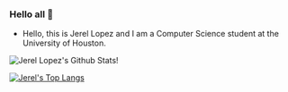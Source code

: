 ### Hello all 👋

- Hello, this is Jerel Lopez and I am a Computer Science student at the University of Houston. 

![Jerel Lopez's Github Stats!](https://github-readme-stats.vercel.app/api?username=JLopezz3&theme=algolia&show_icons=true&count_private=true)

[![Jerel's Top Langs](https://github-readme-stats.vercel.app/api/top-langs/?username=JLopezz3&theme=algolia)](https://github.com/anuraghazra/github-readme-stats)

